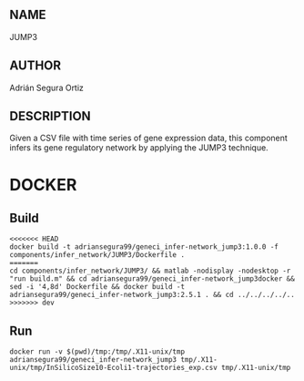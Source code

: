 ## NAME

JUMP3

## AUTHOR

Adrián Segura Ortiz

## DESCRIPTION

Given a CSV file with time series of gene expression data, this component infers its gene regulatory network by applying the JUMP3 technique.

# DOCKER

## Build

```
<<<<<<< HEAD
docker build -t adriansegura99/geneci_infer-network_jump3:1.0.0 -f components/infer_network/JUMP3/Dockerfile .
=======
cd components/infer_network/JUMP3/ && matlab -nodisplay -nodesktop -r "run build.m" && cd adriansegura99/geneci_infer-network_jump3docker && sed -i '4,8d' Dockerfile && docker build -t adriansegura99/geneci_infer-network_jump3:2.5.1 . && cd ../../../../..
>>>>>>> dev
```

## Run

```
docker run -v $(pwd)/tmp:/tmp/.X11-unix/tmp adriansegura99/geneci_infer-network_jump3 tmp/.X11-unix/tmp/InSilicoSize10-Ecoli1-trajectories_exp.csv tmp/.X11-unix/tmp
```
